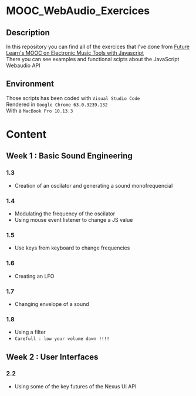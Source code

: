 # MOOC_WebAudio_Exercices

## Description

In this repository you can find all of the exercices that I've done from [Future Learn's MOOC on Electronic Music Tools with Javascript](https://www.futurelearn.com/courses/electronic-music-tools)
<br/>
There you can see examples and functional scipts about the JavaScript Webaudio API

## Environment

Those scripts has been coded with `Visual Studio Code`
<br/>
Rendered in `Google Chrome 63.0.3239.132`
<br />
With a `MacBook Pro 10.13.3`

# Content

## Week 1 : Basic Sound Engineering

### 1.3

- Creation of an oscilator and generating a sound monofrequencial

### 1.4 

- Modulating the frequency of the oscilator
- Using mouse event listener to change a JS value

### 1.5

- Use keys from keyboard to change frequencies

### 1.6

- Creating an LFO

### 1.7

- Changing envelope of a sound

### 1.8

- Using a filter
- `Carefull : low your volume down !!!!`

## Week 2 : User Interfaces

### 2.2

- Using some of the key futures of the Nexus UI API
